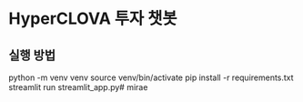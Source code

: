 # HyperCLOVA 투자 챗봇

## 실행 방법
python -m venv venv
source venv/bin/activate
pip install -r requirements.txt
streamlit run streamlit_app.py# mirae
